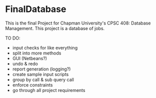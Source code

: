 # FinalDatabase

This is the final Project for Chapman University's CPSC 408: Database Management. 
This project is a database of jobs.

TO DO:
- input checks for like everything
- split into more methods 
- GUI (Netbeans?)
- undo & redo
- report generation (logging?)
- create sample input scripts
- group by call & sub query call
- enforce constraints 
- go through all project requirements 
